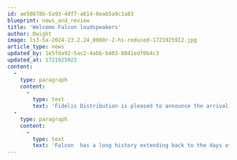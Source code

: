 ```yaml
---
id: ae58678b-5a93-4df7-a614-0eab5a9c1a83
blueprint: news_and_review
title: 'Welcome Falcon loudspeakers'
author: Dwight
image: ls3-5a-2024-23.2.24_0008r-2-hi-reduced-1721925912.jpg
article_type: news
updated_by: 1e5fda92-5ac2-4abb-b403-8041edf0b4c3
updated_at: 1721925923
content:
  -
    type: paragraph
    content:
      -
        type: text
        text: 'Fidelis Distribution is pleased to announce the arrival of the Falcon Loudspeakers to our U.S. distribution portfolio.'
  -
    type: paragraph
    content:
      -
        type: text
        text: 'Falcon  has a long history extending back to the days of the original LS3/5A. Falcon Acoustics has been associated with the BBC LS3/5A for many years, our award-winning BBC Falcon Acoustics Gold Badge LS3/5a is widely acknowledged as the best production LS3/5A ever made, and is the only authentic LS3/5a made that meets the original 1976 BBC Specification'
---
```

